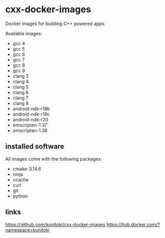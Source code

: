 # cxx-docker-images
Docker images for building C++ powered apps. 

Available images:
- gcc 4
- gcc 5
- gcc 6
- gcc 7
- gcc 8
- gcc 9
- clang 3
- clang 4
- clang 5
- clang 6
- clang 7
- clang 8
- android-ndk-r18b
- android-ndk-r19c
- android-ndk-r20
- emscripten-1.37
- emscripten-1.38

## installed software
All images come with the following packages:
- cmake-3.14.6
- ninja
- ccache
- curl
- git
- python

## links

https://github.com/kunitoki/cxx-docker-images
https://hub.docker.com/?namespace=kunitoki
